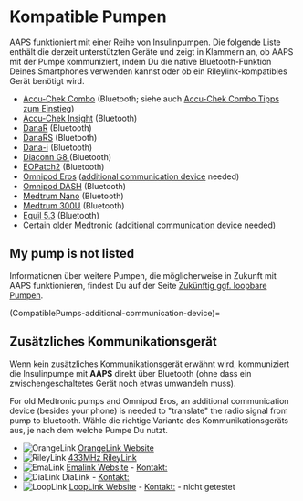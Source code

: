 # Kompatible Pumpen

AAPS funktioniert mit einer Reihe von Insulinpumpen.  Die folgende Liste enthält die derzeit unterstützten Geräte und zeigt in Klammern an, ob AAPS mit der Pumpe kommuniziert, indem Du die native Bluetooth-Funktion Deines Smartphones verwenden kannst oder ob ein Rileylink-kompatibles Gerät benötigt wird.

- [Accu-Chek Combo](../CompatiblePumps/Accu-Chek-Combo-Pump-v2.md) (Bluetooth; siehe auch [Accu-Chek Combo Tipps zum Einstieg](../CompatiblePumps/Accu-Chek-Combo-Tips-for-Basic-usage.md))
- [Accu-Chek Insight](../CompatiblePumps/Accu-Chek-Insight-Pump.md) (Bluetooth)
- [DanaR](../CompatiblePumps/DanaR-Insulin-Pump.md) (Bluetooth)
- [DanaRS](../CompatiblePumps/DanaRS-Insulin-Pump.md) (Bluetooth)
- [Dana-i](../CompatiblePumps/DanaRS-Insulin-Pump.md) (Bluetooth)
- [Diaconn G8 ](../CompatiblePumps/DiaconnG8.md)  (Bluetooth)
- [EOPatch2](../CompatiblePumps/EOPatch2.md) (Bluetooth)
- [Omnipod Eros](../CompatiblePumps/OmnipodEros.md)  ([additional communication device](#CompatiblePumps-additional-communication-device) needed)
- [Omnipod DASH](../CompatiblePumps/OmnipodDASH.md)  (Bluetooth)
- [Medtrum Nano](../CompatiblePumps/MedtrumNano.md)  (Bluetooth)
- [Medtrum 300U](../CompatiblePumps/MedtrumNano.md)  (Bluetooth)
- [Equil 5.3](../CompatiblePumps/Equil5.3.md) (Bluetooth)
- Certain older [Medtronic](../CompatiblePumps/MedtronicPump.md) ([additional communication device](#CompatiblePumps-additional-communication-device) needed)

## My pump is not listed

Informationen über weitere Pumpen, die möglicherweise in Zukunft mit AAPS funktionieren, findest Du auf der Seite [Zukünftig ggf. loopbare Pumpen](../CompatiblePumps/Future-possible-Pump-Drivers.md).

(CompatiblePumps-additional-communication-device)=
## Zusätzliches Kommunikationsgerät

Wenn kein zusätzliches Kommunikationsgerät erwähnt wird, kommuniziert die Insulinpumpe mit **AAPS** direkt über Bluetooth (ohne dass ein zwischengeschaltetes Gerät noch etwas umwandeln muss).

For old Medtronic pumps and Omnipod Eros, an additional communication device (besides your phone) is needed to "translate" the radio signal from pump to bluetooth. Wähle die richtige Variante des Kommunikationsgeräts aus, je nach dem welche Pumpe Du nutzt.

- ![OrangeLink](../images/omnipod/OrangeLink.png)  [OrangeLink Website](https://getrileylink.org/product/orangelink)
- ![RileyLink](../images/omnipod/RileyLink.png) [433MHz RileyLink](https://getrileylink.org/product/rileylink433)
- ![EmaLink](../images/omnipod/EmaLink.png)  [Emalink Website](https://github.com/sks01/EmaLink) - [Kontakt:](mailto:getemalink@gmail.com)
- ![DiaLink](../images/omnipod/DiaLink.png)  DiaLink - [Kontakt:](mailto:Boshetyn@ukr.net)
- ![LoopLink](../images/omnipod/LoopLink.png)  [LoopLink Website](https://www.getlooplink.org/) - [Kontakt:](https://jameswedding.substack.com/) - nicht getestet